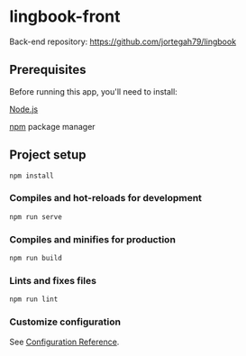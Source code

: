 # lingbook-front

Back-end repository: https://github.com/jortegah79/lingbook

## Prerequisites

Before running this app, you'll need to install:

[Node.js](https://nodejs.org/en/)

[npm](https://www.npmjs.com/) package manager


## Project setup
```
npm install
```

### Compiles and hot-reloads for development
```
npm run serve
```

### Compiles and minifies for production
```
npm run build
```

### Lints and fixes files
```
npm run lint
```

### Customize configuration
See [Configuration Reference](https://cli.vuejs.org/config/).
